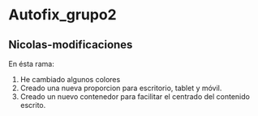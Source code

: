 # Autofix_grupo2
## Nicolas-modificaciones

En ésta rama:
1. He cambiado algunos colores
2. Creado una nueva proporcion para escritorio, tablet y móvil.
3. Creado un nuevo contenedor para facilitar el centrado del contenido escrito.
